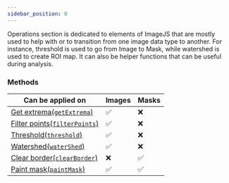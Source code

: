 ```yaml
---
sidebar_position: 0
---
```


Operations section is dedicated to elements of ImageJS that are mostly used to help with or to transition from one image data type to another.
For instance, threshold is used to go from Image to Mask, while watershed is used to create ROI map. It can also be helper functions that can be useful during analysis.

### Methods

| Can be applied on                                                                     | Images   | Masks    |
| ------------------------------------------------------------------------------------- | -------- | -------- |
| [Get extrema(`getExtrema`)](./Get%20extrema.md 'internal link on getExtrema')         | &#9989;  | &#10060; |
| [Filter points(`filterPoints`)](./Remove%20points.md 'internal link on filterPoints') | &#9989;  | &#10060; |
| [Threshold(`threshold`)](./Threshold.md 'internal link on threshold')                 | &#9989;  | &#10060; |
| [Watershed(`waterShed`)](./Watershed.md 'internal link on watershed')                 | &#9989;  | &#10060; |
| [Clear border(`clearBorder`)](./Clear%20border.md 'internal link on clear border')    | &#10060; | &#9989;  |
| [Paint mask(`paintMask`)](./Paint%20mask.md 'internal link on paint mask')            | &#9989;  | &#9989;  |

